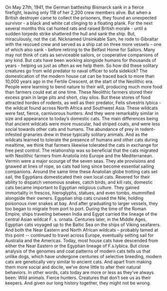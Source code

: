 On May 27th, 1941, the German battleship Bismarck sank in a fierce firefight, leaving only 118 of her  2,200 crew members alive. But when a British destroyer came to collect the prisoners, they found an unexpected survivor - a black and white cat clinging to a floating plank. For the next several months this cat hunted rats and raised British morale - until a sudden torpedo strike shattered the hull and sank the ship. But, miraculously, not the cat. Nicknamed Unsinkable Sam, he rode to Gibraltar with the rescued crew and served as a ship cat on three more vessels – one of which also sank - before retiring to the Belfast Home for Sailors. Many may not think of cats as serviceable sailors, or cooperative companions  of any kind. But cats have been working alongside humans for thousands of years -  helping us just as often as we help them. So how did these solitary creatures go  from wild predator to naval officer to sofa sidekick? The domestication of the modern house cat can be traced back to more than 10,000 years ago in the Fertile Crescent, at the start of the Neolithic era. People were learning to bend nature to their will, producing much more food than farmers could eat at one time. These Neolithic farmers stored their excess grain in large pits and short, clay silos. But these stores of food attracted hordes of rodents, as well as their predator, Felis silvestris lybica - the wildcat found across North Africa and Southwest Asia. These wildcats were fast, fierce, carnivorous hunters. And they were remarkably similar in size and appearance to today’s domestic cats. The main differences being that ancient wildcats were more muscular, had striped coats, and were less social towards other cats and humans. The abundance of prey in rodent-infested  granaries drew in these typically solitary animals.  And as the wildcats learned to tolerate the  presence of humans and other cats during mealtime, we think that farmers likewise tolerated the cats in exchange for free pest control. The relationship was so beneficial that the cats migrated with Neolithic farmers from Anatolia into Europe and the Mediterranean. Vermin were a major scourge of the seven seas. They ate provisions and gnawed at lines of rope, so cats had long since become essential sailing companions. Around the same time these Anatolian globe trotting cats set sail, the Egyptians domesticated  their own local cats. Revered for their ability to dispatch venomous snakes, catch birds, and kill rats, domestic cats became important to Egyptian religious culture. They gained immortality in frescos, hieroglyphs, statues, and even tombs, mummified alongside their owners. Egyptian ship cats cruised the Nile, holding poisonous river snakes at bay.  And after graduating to larger vessels, they too began to migrate from port to port. During the time of the Roman Empire, ships traveling between India and Egypt carried the lineage of the central Asian wildcat F. s. ornata. Centuries later, in the Middle Ages,  Egyptian cats voyaged up to the Baltic Sea on the ships of Viking seafarers. And both the Near Eastern  and North African wildcats – probably tamed at this point --  continued to travel across Europe, eventually setting sail for Australia and the Americas. Today, most house cats have descended from either the Near Eastern or the Egyptian lineage of F.s.lybica. But close analysis of the genomes and coat patterns of modern cats tells us that unlike dogs, which have undergone  centuries of selective breeding, modern cats are genetically very similar to ancient cats. And apart from making them more social and docile, we’ve done little to alter their natural behaviors. In other words, cats today are more or less as they’ve always been: Wild animals. Fierce hunters. Creatures that don’t see us as their keepers. And given our long history together, they might not be wrong. 